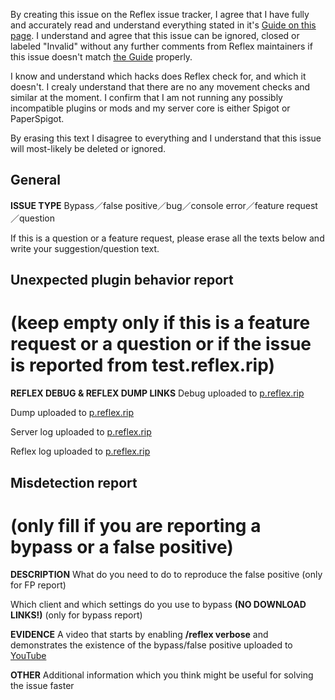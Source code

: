 By creating this issue on the Reflex issue tracker, I agree that I have fully and accurately read and understand everything stated in it's [Guide on this page](https://github.com/MeGysssTaa/ReflexIssueTracker/blob/master/GUIDE.md). I understand and agree that this issue can be ignored, closed or labeled "Invalid" without any further comments from Reflex maintainers if this issue doesn't match [the Guide](https://github.com/MeGysssTaa/ReflexIssueTracker/blob/master/GUIDE.md) properly.

I know and understand which hacks does Reflex check for, and which it doesn't. I crealy understand that there are no any movement checks and similar at the moment. I confirm that I am not running any possibly incompatible plugins or mods and my server core is either Spigot or PaperSpigot.

By erasing this text I disagree to everything and I understand that this issue will most-likely be deleted or ignored.

## General
**ISSUE TYPE**
Bypass／false positive／bug／console error／feature request／question
> 


If this is a question or a feature request, please erase all the texts below and write your suggestion/question text.


## Unexpected plugin behavior report
# (keep empty only if this is a feature request or a question or if the issue is reported from test.reflex.rip)
**REFLEX DEBUG & REFLEX DUMP LINKS**
Debug uploaded to [p.reflex.rip](https://p.reflex.rip)
>


Dump uploaded to [p.reflex.rip](https://p.reflex.rip)
> 


Server log uploaded to [p.reflex.rip](https://p.reflex.rip)
> 


Reflex log uploaded to [p.reflex.rip](https://p.reflex.rip)
> 


## Misdetection report
# (only fill if you are reporting a bypass or a false positive)
**DESCRIPTION**
What do you need to do to reproduce the false positive (only for FP report) 
> 

Which client and which settings do you use to bypass **(NO DOWNLOAD LINKS!)** (only for bypass report) 
> 


**EVIDENCE**
A video that starts by enabling **/reflex verbose** and demonstrates the existence of the bypass/false positive uploaded to [YouTube](https://youtube.com) 
> 


**OTHER**
Additional information which you think might be useful for solving the issue faster
> 
